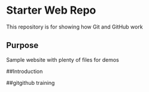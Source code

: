 # Starter Web Repo

This repository is for showing how Git and GitHub work

## Purpose

Sample website with plenty of files for demos

##Introduction

##gitgithub training